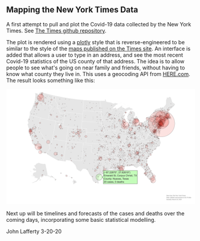 ## Mapping the New York Times Data

A first attempt to pull and plot the Covid-19 data collected by the New York Times.
See [The Times github repository](https://github.com/nytimes/covid-19-data).

The plot is rendered using a [plotly](https://plotly.com/python/) style that is reverse-engineered to be similar to the style of the [maps published on the Times site](https://www.nytimes.com/interactive/2020/us/coronavirus-us-cases.html). An interface is added that allows a user to type in an address, and see the most recent Covid-19 statistics of the US county of that address. The idea is to allow people to see what's going on near family and friends, without having to know what county they live in. This uses a geocoding API from [HERE.com](https://www.here.com/). The result looks something like this:

![example image](plot-example.png)

Next up will be timelines and forecasts of the cases and deaths over the coming days, incorporating some basic statistical modelling. 

John Lafferty
3-20-20
